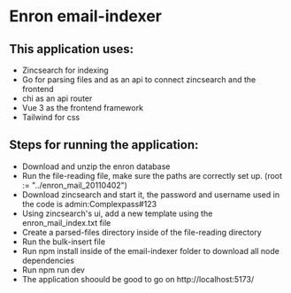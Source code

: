# Enron email-indexer

## This application uses:
- Zincsearch for indexing
- Go for parsing files and as an api to connect zincsearch and the frontend
- chi as an api router
- Vue 3 as the frontend framework
- Tailwind for css

## Steps for running the application:
- Download and unzip the enron database
- Run the file-reading file, make sure the paths are correctly set up. (root := "../enron_mail_20110402")
- Download zincsearch and start it, the password and username used in the code is admin:Complexpass#123
- Using zincsearch's ui, add a new template using the enron_mail_index.txt file
- Create a parsed-files directory inside of the file-reading directory
- Run the bulk-insert file
- Run npm install inside of the email-indexer folder to download all node dependencies
- Run npm run dev
- The application shoould be good to go on http://localhost:5173/
